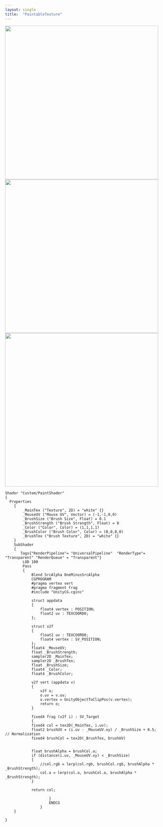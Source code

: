 ```yaml
---
layout: single
title:  "PaintableTexture"
---
```

<img src="https://github.com/Mati-as/mati-as.github.io/assets/120005151/c7ee7ba9-856f-4061-9263-c12d21f7187f" width="500" height="500">
<img src="https://github.com/Mati-as/mati-as.github.io/assets/120005151/2553ad18-d8f2-46c0-8c20-a89f20db3da4" width="500" height="500">
<img src="https://github.com/Mati-as/mati-as.github.io/assets/120005151/809002d9-9513-4644-bdd6-af493b59c6cd" width="500" height="500">

```
Shader "Custom/PaintShader"
{
  Properties
    {
        _MainTex ("Texture", 2D) = "white" {}
        _MouseUV ("Mouse UV", Vector) = (-1,-1,0,0)
        _BrushSize ("Brush Size", Float) = 0.1
        _BrushStrength ("Brush Strength", Float) = 0
        _Color ("Color", Color) = (1,1,1,1)
        _BrushColor ("Brush Color", Color) = (0,0,0,0)
        _BrushTex ("Brush Texture", 2D) = "white" {}
    }
    SubShader
    {
       Tags{"RenderPipeline"= "UniversalPipeline"  "RenderType"= "Transparent" "RenderQueue" = "Transparent"}
        LOD 100
        Pass
        {
            Blend SrcAlpha OneMinusSrcAlpha
            CGPROGRAM
            #pragma vertex vert
            #pragma fragment frag
            #include "UnityCG.cginc"

            struct appdata
            {
                float4 vertex : POSITION;
                float2 uv : TEXCOORD0;
            };

            struct v2f
            {
                float2 uv : TEXCOORD0;
                float4 vertex : SV_POSITION;
            };
            float4 _MouseUV;
            float _BrushStrength;
            sampler2D _MainTex;
            sampler2D _BrushTex;
            float _BrushSize;
            float4 _Color;
            float4 _BrushColor;

            v2f vert (appdata v)
            {
                v2f o;
                o.uv = v.uv;
                o.vertex = UnityObjectToClipPos(v.vertex);
                return o;
            }

            fixed4 frag (v2f i) : SV_Target
            {
            fixed4 col = tex2D(_MainTex, i.uv);
            float2 brushUV = (i.uv - _MouseUV.xy) / _BrushSize + 0.5; // Normalization
            fixed4 brushCol = tex2D(_BrushTex, brushUV)

            
            float brushAlpha = brushCol.a;
            if (distance(i.uv, _MouseUV.xy) < _BrushSize)
            {
                //col.rgb = lerp(col.rgb, brushCol.rgb, brushAlpha * _BrushStrength);
                col.a = lerp(col.a, brushCol.a, brushAlpha * _BrushStrength);
            }

            return col;
                       
                    }
                    ENDCG
                }
    }
   
}
               
```
